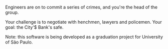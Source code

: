 Engineers are on to commit a series of crimes, and you're the head of the group.

Your challenge is to negotiate with henchmen, lawyers and policemen. Your goal: the City'$ Bank's safe.

Note: this software is being developed as a graduation project for University of São Paulo.